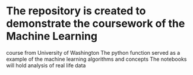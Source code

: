 # The repository is created to demonstrate the coursework of the Machine Learning
course from University of Washington
The python function served as a example of the machine learning algorithms and concepts
The notebooks will hold analysis of real life data